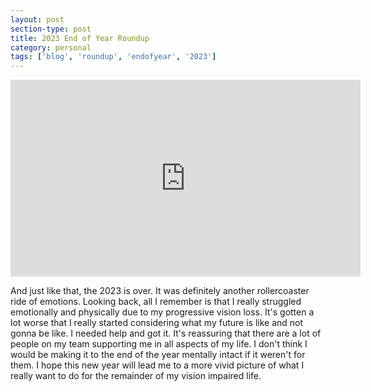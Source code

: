 ```yaml
---
layout: post
section-type: post
title: 2023 End of Year Roundup
category: personal
tags: ['blog', 'roundup', 'endofyear', '2023']
---
```


<p align="center">
        <div class="videoWrapper">
<iframe width="560" height="315" src="https://www.youtube.com/embed/h5SoI5l7oYs?si=1quMnroGdWd5fL-_" title="YouTube video player" frameborder="0" allow="accelerometer; autoplay; clipboard-write; encrypted-media; gyroscope; picture-in-picture" allowfullscreen></iframe>
        </div>
</p>

And just like that, the 2023 is over. It was definitely another rollercoaster ride of emotions. Looking back, all I remember is that I really struggled emotionally and physically due to my progressive vision loss. It's gotten a lot worse that I really started considering what my future is like and not gonna be like. I needed help and got it. It's reassuring that there are a lot of people on my team supporting me in all aspects of my life. I don't think I would be making it to the end of the year mentally intact if it weren't for them. I hope this new year will lead me to a more vivid picture of what I really want to do for the remainder of my vision impaired life.




